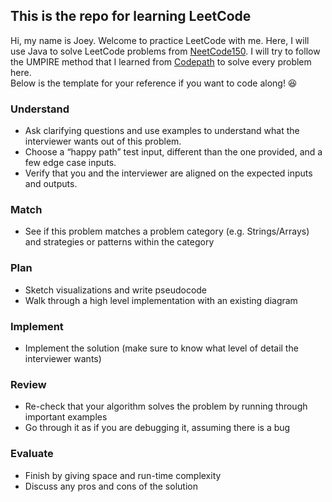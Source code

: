 ## This is the repo for learning LeetCode
Hi, my name is Joey. Welcome to practice LeetCode with me. Here, I will use Java to solve LeetCode problems from [NeetCode150](https://neetcode.io/).
I will try to follow the UMPIRE method that I learned from [Codepath](https://www.codepath.org/) to solve every problem here. <br> Below is the template for your reference if you want to code along! 😆

### Understand
- Ask clarifying questions and use examples to understand what the interviewer wants out of this problem.
- Choose a “happy path” test input, different than the one provided, and a few edge case inputs.
- Verify that you and the interviewer are aligned on the expected inputs and outputs.
### Match
- See if this problem matches a problem category (e.g. Strings/Arrays) and strategies or patterns within the category
### Plan
- Sketch visualizations and write pseudocode
- Walk through a high level implementation with an existing diagram
### Implement
- Implement the solution (make sure to know what level of detail the interviewer wants)
### Review
- Re-check that your algorithm solves the problem by running through important examples
- Go through it as if you are debugging it, assuming there is a bug
### Evaluate
- Finish by giving space and run-time complexity
- Discuss any pros and cons of the solution
